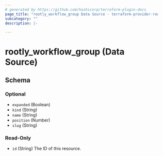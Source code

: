 ```yaml
---
# generated by https://github.com/hashicorp/terraform-plugin-docs
page_title: "rootly_workflow_group Data Source - terraform-provider-rootly"
subcategory: ""
description: |-
  
---
```


# rootly_workflow_group (Data Source)





<!-- schema generated by tfplugindocs -->
## Schema

### Optional

- `expanded` (Boolean)
- `kind` (String)
- `name` (String)
- `position` (Number)
- `slug` (String)

### Read-Only

- `id` (String) The ID of this resource.



